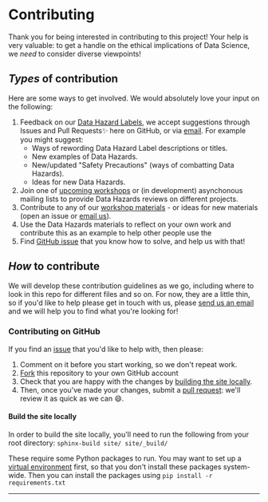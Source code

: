 # Contributing
[//]: # (TODO: Maybe move this to the website!)

Thank you for being interested in contributing to this project! 
Your help is very valuable: to get a handle on the ethical implications of Data Science, we *need* to consider diverse viewpoints! 

## *Types* of contribution
Here are some ways to get involved. We would absolutely love your input on the following:
1. Feedback on our [Data Hazard Labels](https://very-good-science.github.io/data-hazards/contents/materials/workshop/data-hazards.html), we accept suggestions through Issues and Pull Requests✨ here on GitHub, or via [email][dec-email]. For example you might suggest:
    - Ways of rewording Data Hazard Label descriptions or titles.
    - New examples of Data Hazards.
    - New/updated "Safety Precautions" (ways of combatting Data Hazards).
    - Ideas for new Data Hazards.
2. Join one of [upcoming workshops](https://very-good-science.github.io/data-hazards/contents/upcoming-events.html) or (in development) asynchonous mailing lists to provide Data Hazards reviews on different projects.
3. Contribute to any of our [workshop materials](https://very-good-science.github.io/data-hazards/contents/exercises.html) - or ideas for new materials (open an issue or  [email us][dec-email]).
4. Use the Data Hazards materials to reflect on your own work and contribute this as an example to help other people use the 
5. Find [GitHub issue][issues] that you know how to solve, and help us with that!

## *How* to contribute

[//]: # (TODO: Have a guide here to the way that the website is organised)

We will develop these contribution guidelines as we go, including where to look in this repo for different files and so on.
For now, they are a little thin, so if you'd like to help please get in touch with us, please [send us an email][dec-email] and we will help you to find what you're looking for!

### Contributing on GitHub
If you find an [issue][issues] that you'd like to help with, then please:
1. Comment on it before you start working, so we don't repeat work.
2. [Fork](https://help.github.com/articles/fork-a-repo) this repository to your own GitHub account
3. Check that you are happy with the changes by [building the site locally](#build-the-site-locally).
4. Then, once you've made your changes, submit a [pull request](https://help.github.com/articles/creating-a-pull-request): we'll review it as quick as we can 😄.

#### Build the site locally
In order to build the site locally, you'll need to run the following from your root directory:
`sphinx-build site/ site/_build/` 

These require some Python packages to run. 
You may want to set up a [virtual environment](https://docs.python.org/3/library/venv.html) first, so that you don't install these packages system-wide.
Then you can install the packages using `pip install -r requirements.txt`

---
[issues]: https://github.com/very-good-science/data-hazards/issues
[dec-email]: grp-ethicaldatascience@groups.bristol.ac.uk
